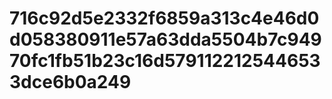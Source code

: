# 716c92d5e2332f6859a313c4e46d0d058380911e57a63dda5504b7c94970fc1fb51b23c16d5791122125446533dce6b0a249